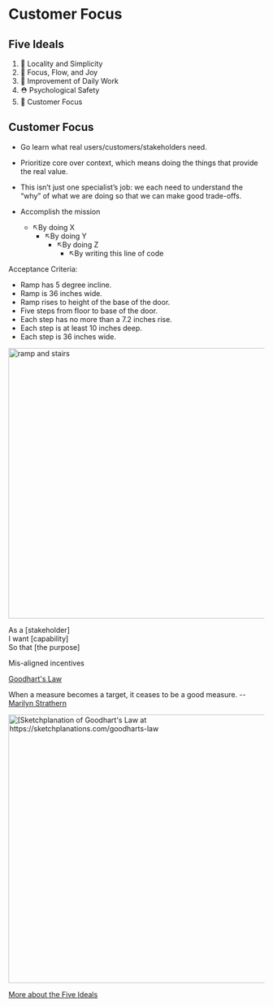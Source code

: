 # Customer Focus



## Five Ideals

1. 🦠 Locality and Simplicity
2. 🎯 Focus, Flow, and Joy
3. 🔪 Improvement of Daily Work
4. ⛑ Psychological Safety
5. 🔮 Customer Focus



## Customer Focus

- Go learn what real users/customers/stakeholders need.
- Prioritize core over context, which means doing the things that provide the real value.
- This isn’t just one specialist’s job: we each need to understand the “why” of what we are doing so that we can make good trade-offs.


- Accomplish the mission
  - ↖By doing X
    - ↖By doing Y
      - ↖By doing Z
        - ↖By writing this line of code


Acceptance Criteria:

- Ramp has 5 degree incline.
- Ramp is 36 inches wide.
- Ramp rises to height of the base of the door.
- Five steps from floor to base of the door.
- Each step has no more than a 7.2 inches rise.
- Each step is at least 10 inches deep.
- Each step is 36 inches wide.


<img src="https://www.thesun.co.uk/wp-content/uploads/2018/08/NINTCHDBPICT000429853769.jpg" alt="ramp and stairs" height="532" />


As a [stakeholder]<br />
I want [capability]<br />
So that [the purpose]<br />


Mis-aligned incentives


[Goodhart's Law](https://en.wikipedia.org/wiki/Goodhart%27s_law)

When a measure becomes a target, it ceases to be a good measure.
-- [Marilyn Strathern](https://archive.org/details/ImprovingRatingsAuditInTheBritishUniversitySystem)


<a href="https://sketchplanations.com/goodharts-law"><img height="528" alt="[Sketchplanation of Goodhart's Law at https://sketchplanations.com/goodharts-law" src="https://images.prismic.io/sketchplanations/6336f4c3-4c89-41f6-998f-ac595fb33a66_167369765942.jpg?auto=format&ixlib=react-9.0.2&w=1246" /></a>



[More about the Five Ideals](../UnicornProjectFiveIdeals/UnicornProjectFiveIdeals.html#/5)
